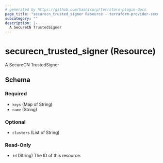 ```yaml
---
# generated by https://github.com/hashicorp/terraform-plugin-docs
page_title: "securecn_trusted_signer Resource - terraform-provider-securecn"
subcategory: ""
description: |-
  A SecureCN TrustedSigner
---
```


# securecn_trusted_signer (Resource)

A SecureCN TrustedSigner



<!-- schema generated by tfplugindocs -->
## Schema

### Required

- `keys` (Map of String)
- `name` (String)

### Optional

- `clusters` (List of String)

### Read-Only

- `id` (String) The ID of this resource.
